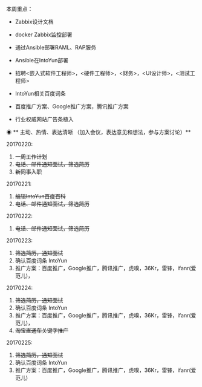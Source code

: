 本周重点：

* Zabbix设计文档

* docker Zabbix监控部署

* 通过Ansible部署RAML、RAP服务

* Ansible在IntoYun部署

* 招聘&lt;嵌入式软件工程师&gt;，&lt;硬件工程师&gt;，&lt;财务&gt;，&lt;UI设计师&gt;，&lt;测试工程师&gt;

* IntoYun相关百度词条

* 百度推广方案、Google推广方案，腾讯推广方案

* 行业权威网站广告条植入

◉ ** 主动、热情、表达清晰 （加入会议，表达意见和想法，参与方案讨论）**

20170220:

1. ~~一周工作计划~~
2. ~~电话、邮件通知面试，筛选简历~~
3. ~~新同事入职~~

20170221:

1. ~~编辑IntoYun百度百科~~
2. ~~电话、邮件通知面试，筛选简历~~

20170222:

1. ~~电话、邮件通知面试，筛选简历~~

20170223:

1. ~~筛选简历，通知面试~~
2. 确认百度词条 IntoYun 
3. 推广方案：百度推广，Google推广，腾讯推广，虎嗅，36Kr，雷锋，ifanr\(爱范儿\)，

20170224:

1. ~~筛选简历，通知面试~~
2. 确认百度词条 IntoYun 
3. 推广方案：百度推广，Google推广，腾讯推广，虎嗅，36Kr，雷锋，ifanr\(爱范儿\)，
4. ~~淘宝直通车关键字推广~~

20170225:

1. ~~筛选简历，通知面试~~
2. 确认百度词条 IntoYun 
3. 推广方案：百度推广，Google推广，腾讯推广，虎嗅，36Kr，雷锋，ifanr\(爱范儿\)



